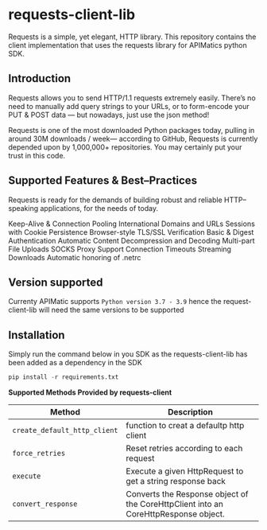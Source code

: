 # requests-client-lib

Requests is a simple, yet elegant, HTTP library.
This repository contains the client implementation that uses the requests library for APIMatics python SDK.

## Introduction
Requests allows you to send HTTP/1.1 requests extremely easily. There’s no need to manually add query strings to your URLs, or to form-encode your PUT & POST data — but nowadays, just use the json method!

Requests is one of the most downloaded Python packages today, pulling in around 30M downloads / week— according to GitHub, Requests is currently depended upon by 1,000,000+ repositories. You may certainly put your trust in this code.

## Supported Features & Best–Practices
Requests is ready for the demands of building robust and reliable HTTP–speaking applications, for the needs of today.

Keep-Alive & Connection Pooling
International Domains and URLs
Sessions with Cookie Persistence
Browser-style TLS/SSL Verification
Basic & Digest Authentication
Automatic Content Decompression and Decoding
Multi-part File Uploads
SOCKS Proxy Support
Connection Timeouts
Streaming Downloads
Automatic honoring of .netrc

## Version supported 
Currenty APIMatic supports  `Python version 3.7 - 3.9`  hence the request-client-lib will need the same versions to be supported

## Installation 
Simply run the command below in you SDK as the requests-client-lib has been added as a dependency in the SDK
```python
pip install -r requirements.txt
```
**Supported Methods Provided by requests-client**

| Method               | Description                                                                                                                                                                                                     |
| -------------------- | ----------------------------------------------------------------------------------------------------------------------------------------------------------------------------------------------------------------|
| `create_default_http_client`     | function to creat a defaultp http client                                                                                                                                                     | 
| `force_retries`    | Reset retries according to each request                                                                                                                     | 
| `execute` | Execute a given HttpRequest to get a string response back | 
| `convert_response` |Converts the Response object of the CoreHttpClient into an CoreHttpResponse object.                                                                                                         |

